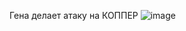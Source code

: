 Гена делает атаку на КОППЕР 
![image](https://github.com/DILDOvzlom/Gene-Attack-COPPER/assets/150173920/20cf4c1d-8be1-451c-a961-2b0c17e622e8)
